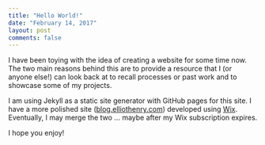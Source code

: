 ```yaml
---
title: "Hello World!"
date: "February 14, 2017"
layout: post
comments: false
---
```




I have been toying with the idea of creating a website for some time now. The two main reasons behind this are to provide a resource that I (or anyone else!) can look back at to recall processes or past work and to showcase some of my projects.

I am using Jekyll as a static site generator with GitHub pages for this site. I have a more polished site ([blog.elliothenry.com](blog.elliothenry.com/)) developed using [Wix](http://www.wix.com/). Eventually, I may merge the two ... maybe after my Wix subscription expires.

I hope you enjoy!
